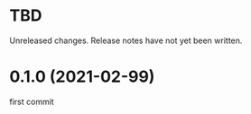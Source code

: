 TBD
===
Unreleased changes. Release notes have not yet been written.

0.1.0 (2021-02-99)
=====
first commit
